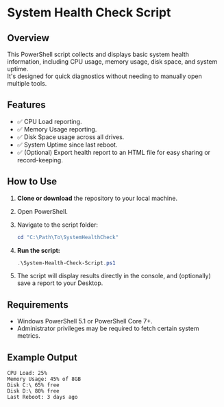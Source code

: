 # System Health Check Script

## Overview
This PowerShell script collects and displays basic system health information, including CPU usage, memory usage, disk space, and system uptime.  
It's designed for quick diagnostics without needing to manually open multiple tools.

## Features
- ✅ CPU Load reporting.
- ✅ Memory Usage reporting.
- ✅ Disk Space usage across all drives.
- ✅ System Uptime since last reboot.
- ✅ (Optional) Export health report to an HTML file for easy sharing or record-keeping.

## How to Use

1. **Clone or download** the repository to your local machine.
2. Open PowerShell.
3. Navigate to the script folder:

    ```powershell
    cd "C:\Path\To\SystemHealthCheck"
    ```

4. **Run the script:**

    ```powershell
    .\System-Health-Check-Script.ps1
    ```

5. The script will display results directly in the console, and (optionally) save a report to your Desktop.

## Requirements
- Windows PowerShell 5.1 or PowerShell Core 7+.
- Administrator privileges may be required to fetch certain system metrics.

## Example Output
```plaintext
CPU Load: 25%
Memory Usage: 45% of 8GB
Disk C:\ 65% free
Disk D:\ 80% free
Last Reboot: 3 days ago

